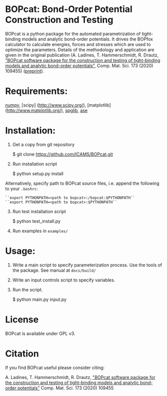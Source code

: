 # BOPcat: Bond-Order Potential Construction and Testing

BOPcat is a python package for the automated parametrization of tight-binding models and analytic bond-order potentials. 
It drives the BOPfox calculator to calculate energies, forces and stresses which are used to optimize the parameters.
Details of the methodology and application are given in the original publication (A. Ladines, T. Hammerschmidt, R. Drautz, ["BOPcat software package for the construction and testing of tight-binding models and analytic bond-order potentials"](https://www.sciencedirect.com/science/article/abs/pii/S0927025619307542), Comp. Mat. Sci. 173 (2020) 109455) ([preprint](https://arxiv.org/abs/1907.12254)).

# Requirements:

[numpy](http://www.numpy.org/), [scipy] (http://www.scipy.org/), [matplotlib] (http://www.matplotlib.org/), [spglib](https://atztogo.github.io/spglib/), [ase](https://wiki.fysik.dtu.dk/ase/)

# Installation:

1. Get a copy from git repository

   $ git clone https://github.com/ICAMS/BOPcat.git

2. Run installation script

   $ python setup.py install

Alternatively, specify path to BOPcat source files, 
i.e. append the following to your ``.bashrc``:
    
    ``export PYTHONPATH=<path to bopcat>:/bopcat:$PYTHONPATH``
    ``export PYTHONPATH=<path to bopcat>:$PYTHONPATH``

3. Run test installation script

   $ python test_install.py

4. Run examples in ``examples/``

# Usage:

1. Write a main script to specify parameterization process. Use the tools of the package. See manual at ``docs/build/``

2. Write an input controls script to specify variables.

3. Run the script.

   $ python main.py input.py

# License

BOPcat is available under GPL v3.

# Citation

If you find BOPcat useful please consider citing:

A. Ladines, T. Hammerschmidt, R. Drautz, 
["BOPcat software package for the construction and testing of tight-binding models and analytic bond-order potentials"](https://www.sciencedirect.com/science/article/abs/pii/S0927025619307542) Comp. Mat. Sci. 173 (2020) 109455

